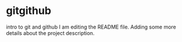 # gitgithub
intro to git and github
I am editing the README file. Adding some more details about the project description.
